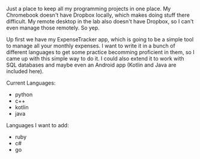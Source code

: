 Just a place to keep all my programming projects in one place. My Chromebook doesn't have Dropbox locally, which makes doing stuff there difficult. My remote desktop in the lab also doesn't have Dropbox, so I can't even manage those remotely. So yep.

Up first we have my ExpenseTracker app, which is going to be a simple tool to manage all your monthly expenses. I want to write it in a bunch of different languages to get some practice becomming proficient in them, so I came up with this simple way to do it. I could also extend it to work with SQL databases and maybe even an Android app (Kotlin and Java are included here). 

Current Languages:
- python
- c++
- kotlin
- java

Languages I want to add:
- ruby
- c#
- go

